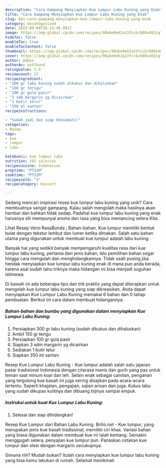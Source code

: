```yaml
---
description: "Cara Gampang Menyiapkan Kue Lumpur Labu Kuning yang Enak"
title: "Cara Gampang Menyiapkan Kue Lumpur Labu Kuning yang Enak"
slug: 641-cara-gampang-menyiapkan-kue-lumpur-labu-kuning-yang-enak
category: Uncategorized
date: 2022-09-04T16:14:46.991Z
image: https://img-global.cpcdn.com/recipes/98abe9e62a23fccb/680x482cq70/kue-lumpur-labu-kuning-foto-resep-utama.jpg
hideToc: false
enableToc: true
enableTocContent: false
thumbnail: https://img-global.cpcdn.com/recipes/98abe9e62a23fccb/680x482cq70/kue-lumpur-labu-kuning-foto-resep-utama.jpg
cover: https://img-global.cpcdn.com/recipes/98abe9e62a23fccb/680x482cq70/kue-lumpur-labu-kuning-foto-resep-utama.jpg
author: Admin
authorAv: notfound
ratingvalue: 3.9
reviewcount: 17
recipeingredient:
- "300 gr labu kuning sudah dikukus dan dihaluskan"
- "150 gr terigu"
- "100 gr gula pasir"
- "3 sdm margarin yg dicairkan"
- "1 butir telur"
- "350 ml santan"
recipeinstructions:

- "Sudah jadi dan siap dinikmati!"
categories:
- Resep
tags:
- kue
- lumpur
- labu

katakunci: kue lumpur labu 
nutrition: 192 calories
recipecuisine: Indonesian
preptime: "PT31M"
cooktime: "PT52M"
recipeyield: "3"
recipecategory: Dessert

---
```





Sedang mencari inspirasi resep kue lumpur labu kuning yang unik? Cara membuatnya sangat gampang. Kalau salah mengolah maka hasilnya akan hambar dan bahkan tidak sedap. Padahal kue lumpur labu kuning yang enak harusnya sih mempunyai aroma dan rasa yang bisa memancing selera Kita.





Lihat Resep Versi RasaBunda ; Bahan-bahan. Kue lumpur memiliki bentuk bulat dengan tekstur lembut dan lumer ketika dimakan. Salah satu bahan utama yang digunakan untuk membuat kue lumpur adalah labu kuning.

Banyak hal yang sedikit banyak mempengaruhi kualitas rasa dari kue lumpur labu kuning, pertama dari jenis bahan, lalu pemilihan bahan segar hingga cara mengolah dan menghidangkannya. Tidak usah pusing jika hendak menyiapkan kue lumpur labu kuning enak di mana pun anda berada, karena asal sudah tahu triknya maka hidangan ini bisa menjadi suguhan istimewa.






Di bawah ini ada beberapa tips dan trik praktis yang dapat diterapkan untuk mengolah kue lumpur labu kuning yang siap dikreasikan. Anda dapat menyiapkan Kue Lumpur Labu Kuning memakai 6 bahan dan 0 tahap pembuatan. Berikut ini cara dalam membuat hidangannya.

<!--inarticleads1-->

##### Bahan-bahan dan bumbu yang digunakan dalam menyiapkan Kue Lumpur Labu Kuning:

1. Persiapkan 300 gr labu kuning (sudah dikukus dan dihaluskan)
1. Ambil 150 gr terigu
1. Persiapkan 100 gr gula pasir
1. Siapkan 3 sdm margarin yg dicairkan
1. Sediakan 1 butir telur
1. Siapkan 350 ml santan


Resep Kue Lumpur Labu Kuning - Kue lumpur adalah salah satu jajanan pasar tradisional Indonesia dengan citarasa manis dan gurih yang pas untuk teman saat minum kopi dan teh. Selain enak sebagai camilan, penganan yang tergolong kue basah ini juga sering disajikan pada acara-acara tertentu. Seperti khajatan, pengajian, sajian arisan dan juga. Kukus labu yang sudah dikupas kulitnya dan dibuang bijinya sampai empuk. 

<!--inarticleads2-->

##### Instruksi untuk buat Kue Lumpur Labu Kuning:


1. Selesai dan siap dihidangkan!

Resep Kue Lumpur dari Bahan Labu Kuning. Brilio.net - Kue lumpur, yang merupakan jenis kue basah tradisional, memiliki ciri khas. Variasi bahan yang biasa digunakan dalam membuat kue ini ialah kentang. Semakin menggugah selera, penyajian kue lumpur pun. Panaskan cetakan kue lumpur dan olesi dengan margarin secukupnya. 

Gimana nih? Mudah bukan? Itulah cara menyiapkan kue lumpur labu kuning yang bisa kamu lakukan di rumah. Selamat menikmati
